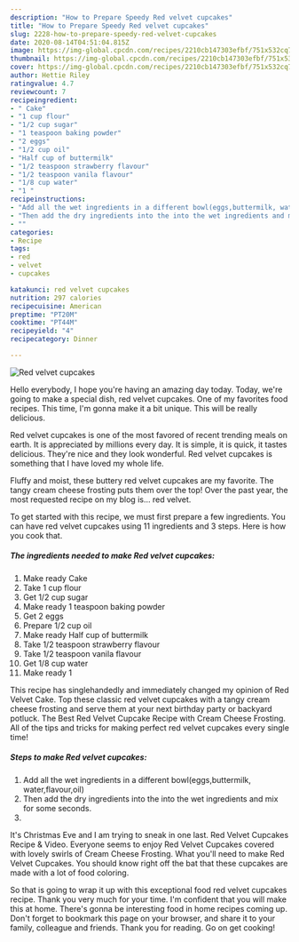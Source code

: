 ```yaml
---
description: "How to Prepare Speedy Red velvet cupcakes"
title: "How to Prepare Speedy Red velvet cupcakes"
slug: 2228-how-to-prepare-speedy-red-velvet-cupcakes
date: 2020-08-14T04:51:04.815Z
image: https://img-global.cpcdn.com/recipes/2210cb147303efbf/751x532cq70/red-velvet-cupcakes-recipe-main-photo.jpg
thumbnail: https://img-global.cpcdn.com/recipes/2210cb147303efbf/751x532cq70/red-velvet-cupcakes-recipe-main-photo.jpg
cover: https://img-global.cpcdn.com/recipes/2210cb147303efbf/751x532cq70/red-velvet-cupcakes-recipe-main-photo.jpg
author: Hettie Riley
ratingvalue: 4.7
reviewcount: 7
recipeingredient:
- " Cake"
- "1 cup flour"
- "1/2 cup sugar"
- "1 teaspoon baking powder"
- "2 eggs"
- "1/2 cup oil"
- "Half cup of buttermilk"
- "1/2 teaspoon strawberry flavour"
- "1/2 teaspoon vanila flavour"
- "1/8 cup water"
- "1 "
recipeinstructions:
- "Add all the wet ingredients in a different bowl(eggs,buttermilk, water,flavour,oil)"
- "Then add the dry ingredients into the into the wet ingredients and mix for some seconds."
- ""
categories:
- Recipe
tags:
- red
- velvet
- cupcakes

katakunci: red velvet cupcakes 
nutrition: 297 calories
recipecuisine: American
preptime: "PT20M"
cooktime: "PT44M"
recipeyield: "4"
recipecategory: Dinner

---
```



![Red velvet cupcakes](https://img-global.cpcdn.com/recipes/2210cb147303efbf/751x532cq70/red-velvet-cupcakes-recipe-main-photo.jpg)

Hello everybody, I hope you're having an amazing day today. Today, we're going to make a special dish, red velvet cupcakes. One of my favorites food recipes. This time, I'm gonna make it a bit unique. This will be really delicious.

Red velvet cupcakes is one of the most favored of recent trending meals on earth. It is appreciated by millions every day. It is simple, it is quick, it tastes delicious. They're nice and they look wonderful. Red velvet cupcakes is something that I have loved my whole life.

Fluffy and moist, these buttery red velvet cupcakes are my favorite. The tangy cream cheese frosting puts them over the top! Over the past year, the most requested recipe on my blog is… red velvet.


To get started with this recipe, we must first prepare a few ingredients. You can have red velvet cupcakes using 11 ingredients and 3 steps. Here is how you cook that.

<!--inarticleads1-->

##### The ingredients needed to make Red velvet cupcakes:

1. Make ready  Cake
1. Take 1 cup flour
1. Get 1/2 cup sugar
1. Make ready 1 teaspoon baking powder
1. Get 2 eggs
1. Prepare 1/2 cup oil
1. Make ready Half cup of buttermilk
1. Take 1/2 teaspoon strawberry flavour
1. Take 1/2 teaspoon vanila flavour
1. Get 1/8 cup water
1. Make ready 1 


This recipe has singlehandedly and immediately changed my opinion of Red Velvet Cake. Top these classic red velvet cupcakes with a tangy cream cheese frosting and serve them at your next birthday party or backyard potluck. The Best Red Velvet Cupcake Recipe with Cream Cheese Frosting. All of the tips and tricks for making perfect red velvet cupcakes every single time! 

<!--inarticleads2-->

##### Steps to make Red velvet cupcakes:

1. Add all the wet ingredients in a different bowl(eggs,buttermilk, water,flavour,oil)
1. Then add the dry ingredients into the into the wet ingredients and mix for some seconds.
1. 


It&#39;s Christmas Eve and I am trying to sneak in one last. Red Velvet Cupcakes Recipe &amp; Video. Everyone seems to enjoy Red Velvet Cupcakes covered with lovely swirls of Cream Cheese Frosting. What you&#39;ll need to make Red Velvet Cupcakes. You should know right off the bat that these cupcakes are made with a lot of food coloring. 

So that is going to wrap it up with this exceptional food red velvet cupcakes recipe. Thank you very much for your time. I'm confident that you will make this at home. There's gonna be interesting food in home recipes coming up. Don't forget to bookmark this page on your browser, and share it to your family, colleague and friends. Thank you for reading. Go on get cooking!
